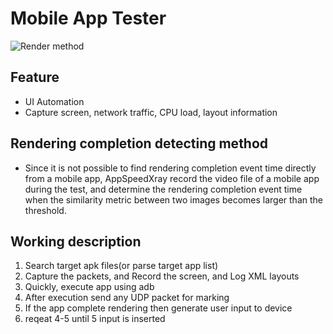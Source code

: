 # Mobile App Tester
![Render method][render]


## Feature
- UI Automation
- Capture screen, network traffic, CPU load, layout information

## Rendering completion detecting method
- Since it is not possible to find rendering completion event time directly from a mobile app, AppSpeedXray record the video file of a mobile app during the test, and determine the rendering completion event time when the similarity metric between two images becomes larger than the threshold.


## Working description
1. Search target apk files(or parse target app list)
2. Capture the packets, and Record the screen, and Log XML layouts
3. Quickly, execute app using adb
4. After execution send any UDP packet for marking
5. If the app complete rendering then generate user input to device
6. reqeat 4-5 until 5 input is inserted

[render]: https://lh5.googleusercontent.com/rSc_UoX5dH-uI9MKpo1ED55sZzgicUf99elh5ICVj64wqPVIfK9j6ZtpVvRG5RAI2KUTgK0NEDoggI4Y_wQB1VZJMbdzPtf7gUNTCMkuVfBYAbaQ4epN=w1175
